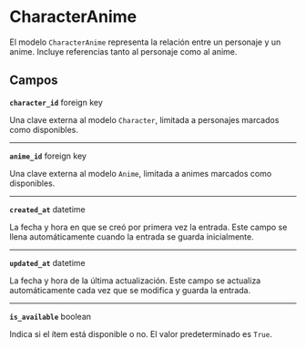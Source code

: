 # CharacterAnime <Badge type="danger" text="model" />

El modelo `CharacterAnime` representa la relación entre un personaje y un anime. Incluye referencias tanto al personaje como al anime.

## Campos

**`character_id`** foreign key

Una clave externa al modelo `Character`, limitada a personajes marcados como disponibles.

---

**`anime_id`** foreign key

Una clave externa al modelo `Anime`, limitada a animes marcados como disponibles.

---

**`created_at`** datetime

La fecha y hora en que se creó por primera vez la entrada. Este campo se llena automáticamente cuando la entrada se guarda inicialmente.

---

**`updated_at`** datetime

La fecha y hora de la última actualización. Este campo se actualiza automáticamente cada vez que se modifica y guarda la entrada.

---

**`is_available`** boolean

Indica si el ítem está disponible o no. El valor predeterminado es `True`.
